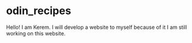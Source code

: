 # odin_recipes
Hello! I am Kerem. I will develop a website to myself because of it I am still working on this website.
